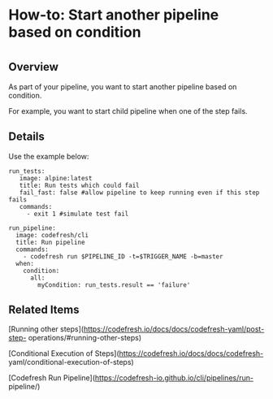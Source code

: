 # How-to: Start another pipeline based on condition

#

## Overview

As part of your pipeline, you want to start another pipeline based on
condition.

For example, you want to start child pipeline when one of the step fails.

## Details

Use the example below:

    
    
    run_tests:
       image: alpine:latest
       title: Run tests which could fail
       fail_fast: false #allow pipeline to keep running even if this step fails 
       commands:
         - exit 1 #simulate test fail
    
    run_pipeline:
      image: codefresh/cli
      title: Run pipeline
      commands:
        - codefresh run $PIPELINE_ID -t=$TRIGGER_NAME -b=master
      when:
        condition:
          all:
            myCondition: run_tests.result == 'failure'
    

## Related Items

[Running other steps](https://codefresh.io/docs/docs/codefresh-yaml/post-step-
operations/#running-other-steps)

[Conditional Execution of Steps](https://codefresh.io/docs/docs/codefresh-
yaml/conditional-execution-of-steps)

[Codefresh Run Pipeline](https://codefresh-io.github.io/cli/pipelines/run-
pipeline/)


